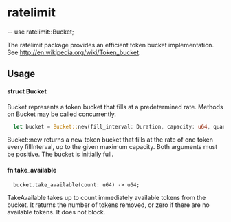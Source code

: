 # ratelimit

--
use ratelimit::Bucket;

The ratelimit package provides an efficient token bucket implementation. See
http://en.wikipedia.org/wiki/Token_bucket.

## Usage

#### struct Bucket

Bucket represents a token bucket that fills at a predetermined rate. Methods on
Bucket may be called concurrently.

```rust
  let bucket = Bucket::new(fill_interval: Duration, capacity: u64, quantum: u64, available_tokens: u64);
```

Bucket::new returns a new token bucket that fills at the rate of one token every
fillInterval, up to the given maximum capacity. Both arguments must be positive.
The bucket is initially full.

#### fn take_available

```
  bucket.take_available(count: u64) -> u64;
```

TakeAvailable takes up to count immediately available tokens from the bucket. It
returns the number of tokens removed, or zero if there are no available tokens.
It does not block.
